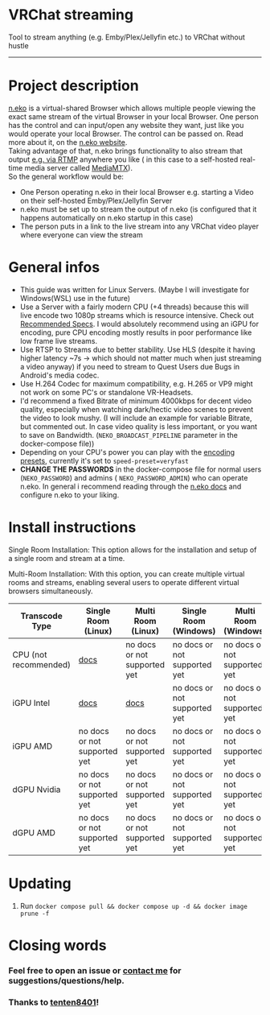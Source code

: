 # VRChat streaming

Tool to stream anything (e.g. Emby/Plex/Jellyfin etc.) to VRChat without hustle

---

# Project description

[n.eko](https://neko.m1k1o.net/#/) is a virtual-shared Browser which allows multiple people viewing the exact same
stream of the virtual Browser in your local Browser.
One person has the control and can input/open any website they want, just like you would operate your local Browser.
The control can be passed on. Read more about it, on the [n.eko website](https://neko.m1k1o.net/).\
Taking advantage of that, n.eko brings functionality to also stream that
output [e.g. via RTMP](https://neko.m1k1o.net/#/getting-started/configuration?id=neko_broadcast_url) anywhere you like (
in this case to a self-hosted real-time media server called [MediaMTX](https://github.com/bluenviron/mediamtx)).\
So the general workflow would be:

- One Person operating n.eko in their local Browser e.g. starting a Video on their self-hosted Emby/Plex/Jellyfin Server
- n.eko must be set up to stream the output of n.eko (is configured that it happens automatically on n.eko startup in
  this case)
- The person puts in a link to the live stream into any VRChat video player where everyone can view the stream

# General infos

- This guide was written for Linux Servers. (Maybe I will investigate for Windows(WSL) use in the future)
- Use a Server with a fairly modern CPU (+4 threads) because this will live encode two 1080p streams which is resource
  intensive. Check out [Recommended Specs](https://neko.m1k1o.net/#/getting-started/quick-start?id=quick-start). I would
  absolutely recommend using an iGPU for encoding, pure CPU encoding mostly results in poor performance like low frame
  live streams.
- Use RTSP to Streams due to better stability. Use HLS (despite it having higher latency ~7s -> which should not matter
  much when just streaming a video anyway) if you need to stream to Quest Users due Bugs in Android's media codec.
- Use H.264 Codec for maximum compatibility, e.g. H.265 or VP9 might not work on some PC's or standalone VR-Headsets.
- I'd recommend a fixed Bitrate of minimum 4000kbps for decent video quality, especially when watching dark/hectic video
  scenes to prevent the video to look mushy. (I will include an example for variable Bitrate, but commented out. In case
  video quality is less important, or you want to save on Bandwidth. (`NEKO_BROADCAST_PIPELINE` parameter in the
  docker-compose file))
- Depending on your CPU's power you can play with
  the [encoding presets](https://gstreamer.freedesktop.org/documentation/x264/index.html?gi-language=c#GstX264EncPreset),
  currently it's set to `speed-preset=veryfast`
- **CHANGE THE PASSWORDS** in the docker-compose file for normal users (`NEKO_PASSWORD`) and admins (
  `NEKO_PASSWORD_ADMIN`) who can operate n.eko. In general i recommend reading through
  the [n.eko docs](https://neko.m1k1o.net/#/getting-started/configuration) and configure n.eko to your liking.

# Install instructions

Single Room Installation: This option allows for the installation and setup of a single room and stream at a time.

Multi-Room Installation: With this option, you can create multiple virtual rooms and streams, enabling several users to operate different virtual browsers simultaneously.

| Transcode Type        | Single Room (Linux)                                                                                  | Multi Room (Linux)                                                                                  | Single Room (Windows)        | Multi Room (Windows)         |
|-----------------------|------------------------------------------------------------------------------------------------------|-----------------------------------------------------------------------------------------------------|------------------------------|------------------------------|
| CPU (not recommended) | [docs](https://github.com/jameskitt616/vrchat_streaming/blob/master/docs/single-room-igpu/README.md) | no docs or not supported yet                                                                        | no docs or not supported yet | no docs or not supported yet |
| iGPU Intel            | [docs](https://github.com/jameskitt616/vrchat_streaming/blob/master/docs/single-room-cpu/README.md)  | [docs](https://github.com/jameskitt616/vrchat_streaming/blob/master/docs/multi-room-igpu/README.md) | no docs or not supported yet | no docs or not supported yet |
| iGPU AMD              | no docs or not supported yet                                                                         | no docs or not supported yet                                                                        | no docs or not supported yet | no docs or not supported yet |
| dGPU Nvidia           | no docs or not supported yet                                                                         | no docs or not supported yet                                                                        | no docs or not supported yet | no docs or not supported yet |
| dGPU AMD              | no docs or not supported yet                                                                         | no docs or not supported yet                                                                        | no docs or not supported yet | no docs or not supported yet |

# Updating

1. Run `docker compose pull && docker compose up -d && docker image prune -f`

# Closing words
### Feel free to open an issue or [contact me](https://jameskitt616.one/contact/) for suggestions/questions/help.

### Thanks to [tenten8401](https://github.com/tenten8401)!
